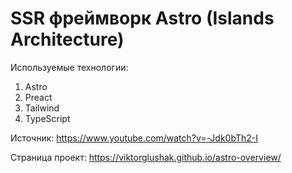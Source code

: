 # SSR фреймворк Astro (Islands Architecture)


Используемые технологии:
1) Astro
2) Preact
3) Tailwind
4) TypeScript

Источник: https://www.youtube.com/watch?v=-Jdk0bTh2-I

Страница проект: https://viktorglushak.github.io/astro-overview/
